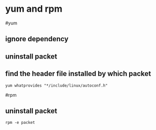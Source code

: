 yum and rpm
==================================
#yum
## ignore dependency

## uninstall packet

## find the header file installed by which packet
```
yum whatprovides "*/include/linux/autoconf.h"
```

#rpm 
## uninstall packet
```
rpm -e packet
```

